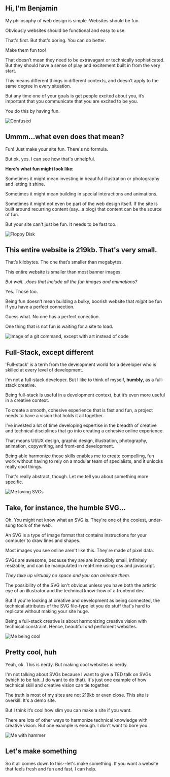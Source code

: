 ## Hi, I'm Benjamin

My philosophy of web design is simple. Websites should be fun. 

Obviously websites should be functional and easy to use. 

That's first. But that's boring. You can do better. 

Make them fun too!

That doesn’t mean they need to be extravagant or technically sophisticated. But they should have a sense of play and excitement built in from the very start.

This means different things in different contexts, and doesn’t apply to the same degree in every situation. 

But any time one of your goals is get people excited about you, it’s important that you communicate that you are excited to be you. 

You do this by having fun.


![Confused](/images/what-even.svg)

## Ummm...what even does that mean?

Fun! Just make your site fun. There's no formula. 

But ok, yes. I can see how that's unhelpful.

**Here's what fun might look like:**

Sometimes it might mean investing in beautiful illustration or photography and letting it shine. 

Sometimes it might mean building in special interactions and animations.

Sometimes it might not even be part of the web design itself. If the site is built around recurring content (say...a blog) that content can be the source of fun.

But your site can't just be fun. It needs to be fast too.

![Floppy Disk](/images/very-small.svg)

## This entire website is 219kb. That's very small.

That’s kilobytes. The one that’s smaller than megabytes. 

This entire website is smaller than most banner images. 

*But wait...does that include all the fun images and animations?*

Yes. Those too.

Being fun doesn’t mean building a bulky, boorish website that *might* be fun if you have a perfect connection.

Guess what. No one has a perfect conection.

One thing that is not fun is waiting for a site to load.

![Image of a git command, except with art instead of code](/images/full-stack.svg)

## Full-Stack, except different

'Full-stack' is a term from the development world for a developer who is skilled at every level of development. 

I'm not a full-stack developer. But I like to think of myself, **humbly**, as a full-stack creative.

Being full-stack is useful in a development context, but it’s even more useful in a creative context. 

To create a smooth, cohesive experience that is fast and fun, a project needs to have a vision that holds it all together.

I’ve invested a lot of time developing expertise in the breadth of creative and technical disciplines that go into creating a cohesive online experience. 

That means UI/UX design, graphic design, illustration, photography, animation, copywriting, and front-end development.

Being able harmonize those skills enables me to create compelling, fun work without having to rely on a modular team of specialists, and it unlocks really cool things. 

That's really abstract, though. Let me tell you about something more specific.

![Me loving SVGs](/images/svg.svg)

## Take, for instance, the humble SVG…

Oh. You might not know what an SVG is. They're one of the coolest, under-sung tools of the web.

An SVG is a type of image format that contains instructions for your computer to draw lines and shapes. 

Most images you see online aren't like this. They're made of pixel data.

SVGs are awesome, because they are are incredibly small, infinitely resizable, and can be manipulated in real-time using css and javascript. 

*They take up virtually no space and you can animate them.*

The possibility of the SVG isn't obvious unless you have both the artistic eye of an illustrator and the technical know-how of a frontend dev. 

But if you're looking at creative and development as being connected, the technical attributes of the SVG file-type let you do stuff that's hard to replicate without making your site huge.

Being a full-stack creative is about harmonizing creative vision with technical constraint. Hence, beautiful *and* perfoment websites.

![Me being cool](/images/so-cool.svg)

## Pretty cool, huh

Yeah, ok. This is nerdy. But making cool websites is nerdy.

I'm not talking about SVGs because I want to give a TED talk on SVGs (which to be fair...I do want to do that). It's just one example of how technical skill and creative vision can tie together.

The truth is most of my sites are not 219kb or even close. This site is overkill. It's a demo site. 

But I think it’s cool how slim you can make a site if you want. 

There are lots of other ways to harmonize technical knowledge with creative vision. But one example is enough. I don't want to bore you.


![Me with hammer](/images/builder.svg)

## Let's make something

So it all comes down to this--let's make something. If you want a website that feels fresh and fun and fast, I can help.